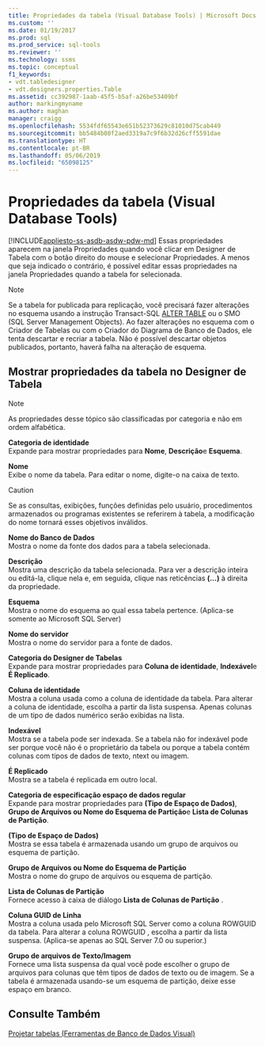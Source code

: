 ```yaml
---
title: Propriedades da tabela (Visual Database Tools) | Microsoft Docs
ms.custom: ''
ms.date: 01/19/2017
ms.prod: sql
ms.prod_service: sql-tools
ms.reviewer: ''
ms.technology: ssms
ms.topic: conceptual
f1_keywords:
- vdt.tabledesigner
- vdt.designers.properties.Table
ms.assetid: cc392987-1aab-45f5-b5af-a26be53409bf
author: markingmyname
ms.author: maghan
manager: craigg
ms.openlocfilehash: 5534fdf65543e651b52373629c81010d75cab449
ms.sourcegitcommit: bb5484b08f2aed3319a7c9f6b32d26cff5591dae
ms.translationtype: HT
ms.contentlocale: pt-BR
ms.lasthandoff: 05/06/2019
ms.locfileid: "65098125"
---
```

# <a name="table-properties-visual-database-tools"></a>Propriedades da tabela (Visual Database Tools)
[!INCLUDE[appliesto-ss-asdb-asdw-pdw-md](../../includes/appliesto-ss-asdb-asdw-pdw-md.md)]
Essas propriedades aparecem na janela Propriedades quando você clicar em Designer de Tabela com o botão direito do mouse e selecionar Propriedades. A menos que seja indicado o contrário, é possível editar essas propriedades na janela Propriedades quando a tabela for selecionada.  
  
> [!NOTE]  
> Se a tabela for publicada para replicação, você precisará fazer alterações no esquema usando a instrução Transact-SQL [ALTER TABLE](../../t-sql/statements/alter-table-transact-sql.md) ou o SMO (SQL Server Management Objects). Ao fazer alterações no esquema com o Criador de Tabelas ou com o Criador do Diagrama de Banco de Dados, ele tenta descartar e recriar a tabela. Não é possível descartar objetos publicados, portanto, haverá falha na alteração de esquema.  
  
## <a name="show-table-properties-in-table-designer"></a>Mostrar propriedades da tabela no Designer de Tabela  
  
> [!NOTE]  
> As propriedades desse tópico são classificadas por categoria e não em ordem alfabética.  
  
**Categoria de identidade**  
Expande para mostrar propriedades para **Nome**, **Descrição**e **Esquema**.  
  
**Nome**  
Exibe o nome da tabela. Para editar o nome, digite-o na caixa de texto.  
  
> [!CAUTION]  
> Se as consultas, exibições, funções definidas pelo usuário, procedimentos armazenados ou programas existentes se referirem à tabela, a modificação do nome tornará esses objetivos inválidos.  
  
**Nome do Banco de Dados**  
Mostra o nome da fonte dos dados para a tabela selecionada.  
  
**Descrição**  
Mostra uma descrição da tabela selecionada. Para ver a descrição inteira ou editá-la, clique nela e, em seguida, clique nas reticências **(…)** à direita da propriedade.  
  
**Esquema**  
Mostra o nome do esquema ao qual essa tabela pertence. (Aplica-se somente ao Microsoft SQL Server)  
  
**Nome do servidor**  
Mostra o nome do servidor para a fonte de dados.  
  
**Categoria do Designer de Tabelas**  
Expande para mostrar propriedades para **Coluna de identidade**, **Indexável**e **É Replicado**.  
  
**Coluna de identidade**  
Mostra a coluna usada como a coluna de identidade da tabela. Para alterar a coluna de identidade, escolha a partir da lista suspensa. Apenas colunas de um tipo de dados numérico serão exibidas na lista.  
  
**Indexável**  
Mostra se a tabela pode ser indexada. Se a tabela não for indexável pode ser porque você não é o proprietário da tabela ou porque a tabela contém colunas com tipos de dados de texto, ntext ou imagem.  
  
**É Replicado**  
Mostra se a tabela é replicada em outro local.  
  
**Categoria de especificação espaço de dados regular**  
Expande para mostrar propriedades para **(Tipo de Espaço de Dados)**, **Grupo de Arquivos ou Nome do Esquema de Partição**e **Lista de Colunas de Partição**.  
  
**(Tipo de Espaço de Dados)**  
Mostra se essa tabela é armazenada usando um grupo de arquivos ou esquema de partição.  
  
**Grupo de Arquivos ou Nome do Esquema de Partição**  
Mostra o nome do grupo de arquivos ou esquema de partição.  
  
**Lista de Colunas de Partição**  
Fornece acesso à caixa de diálogo **Lista de Colunas de Partição** .  
  
**Coluna GUID de Linha**  
Mostra a coluna usada pelo Microsoft SQL Server como a coluna ROWGUID da tabela. Para alterar a coluna ROWGUID , escolha a partir da lista suspensa. (Aplica-se apenas ao SQL Server 7.0 ou superior.)  
  
**Grupo de arquivos de Texto/Imagem**  
Fornece uma lista suspensa da qual você pode escolher o grupo de arquivos para colunas que têm tipos de dados de texto ou de imagem. Se a tabela é armazenada usando-se um esquema de partição, deixe esse espaço em branco.  
  
## <a name="see-also"></a>Consulte Também  
[Projetar tabelas (Ferramentas de Banco de Dados Visual)](../../ssms/visual-db-tools/design-tables-visual-database-tools.md)  
  
